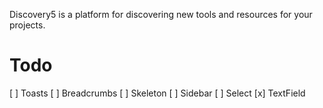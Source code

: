 Discovery5 is a platform for discovering new tools and resources for your projects.

# Todo

[ ] Toasts
[ ] Breadcrumbs
[ ] Skeleton
[ ] Sidebar
[ ] Select
[x] TextField
